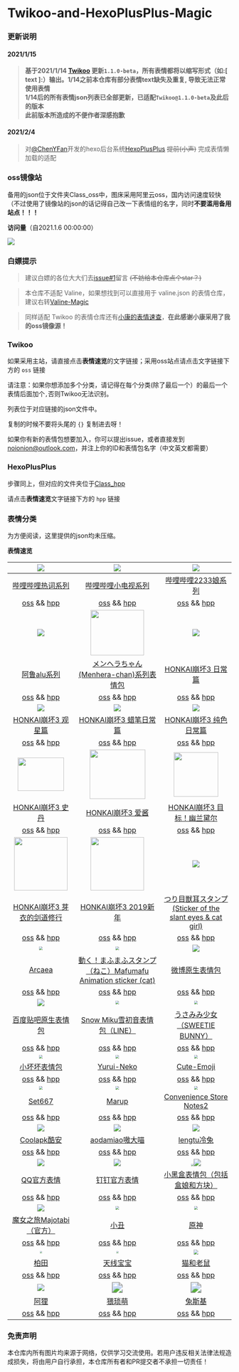 # Twikoo-and-HexoPlusPlus-Magic

### 更新说明

#### 2021/1/15

> **基于2021/1/14 [Twikoo](https://twikoo.js.org/) 更新`1.1.0-beta`，所有表情都将以缩写形式（如:[ text ]:）输出。1/14之前本仓库有部分表情text缺失及重复, 导致无法正常使用表情**  
> **1/14后的所有表情json列表已全部更新，已适配`Twikoo@1.1.0-beta`及此后的版本**  
> **此前版本所造成的不便作者深感抱歉**

#### 2021/2/4

> 对[@ChenYFan](https://github.com/ChenYFan)开发的hexo后台系统[HexoPlusPlus](https://github.com/HexoPlusPlus/HexoPlusPlus) ~~提前(小声)~~ 完成表情懒加载的适配

### oss镜像站

备用的json位于文件夹Class_oss中，图床采用阿里云oss，国内访问速度较快（不过使用了镜像站的json的话记得自己改一下表情组的名字，同时**不要滥用备用站点！！！**

**访问量**（自2021.1.6 00:00:00）

![](https://count.getloli.com/get/@2X-ercha@Twikoo-Magic?theme=gelbooru)

### 白嫖提示

> 建议白嫖的各位大大们去[issue#1](https://github.com/2X-ercha/Twikoo-Magic/issues/1)留言 ~~(不妨给本仓库点个star？)~~

> 本仓库不适配 Valine，如果想找到可以直接用于 valine.json 的表情仓库，建议右转[Valine-Magic](https://github.com/GamerNoTitle/Valine-Magic)

> 同样适配 Twikoo 的表情仓库还有[小康的表情速查](https://emotion.xiaokang.me/)，**在此感谢小康采用了我的oss镜像源！**

### Twikoo

如果采用主站，请直接点击**表情速览**的文字链接；采用oss站点请点击文字链接下方的 `oss` 链接 

请注意：如果你想添加多个分类，请记得在每个分类(除了最后一个）的最后一个表情后面加个`,`否则Twikoo无法识别。

列表位于对应链接的json文件中。

复制的时候不要将头尾的 `{}` 复制进去呀！

如果你有新的表情包想要加入，你可以提出issue，或者直接发到[noionion@outlook.com](mailto:noionion@outlook.com)，并注上你的ID和表情包名字（中文英文都需要）

### HexoPlusPlus

步骤同上，但对应的文件夹位于[Class_hpp](https://github.com/2X-ercha/Twikoo-Magic/Class_hpp)

请点击**表情速览**文字链接下方的 `hpp` 链接 

### 表情分类

为方便阅读，这里提供的json均未压缩。

**表情速览**

|    ![](https://valinecdn.bili33.top/bilibiliHotKey/7.jpg)    |  ![](https://valinecdn.bili33.top/bilibilitv/[tv_doge].png)  | ![](https://valinecdn.bili33.top/bilibili2233/[2233娘_第一].png) |
| :----------------------------------------------------------: | :----------------------------------------------------------: | :----------------------------------------------------------: |
| [哔哩哔哩热词系列](https://github.com/2x-ercha/Twikoo-Magic/tree/master/Classification/bilibiliHotKey) | [哔哩哔哩小电视系列](https://github.com/2x-ercha/Twikoo-Magic/tree/master/Classification/bilibilitv) | [哔哩哔哩2233娘系列](https://github.com/2x-ercha/Twikoo-Magic/tree/master/Classification/bilibili2233) |
| [oss](https://github.com/2x-ercha/Twikoo-Magic/tree/master/Class_oss/bilibiliHotKey) && [hpp](https://github.com/2x-ercha/Twikoo-Magic/tree/master/Class_hpp/bilibiliHotKey) | [oss](https://github.com/2x-ercha/Twikoo-Magic/tree/master/Class_oss/bilibilitv) && [hpp](https://github.com/2x-ercha/Twikoo-Magic/tree/master/Class_hpp/bilibilitv) | [oss](https://github.com/2x-ercha/Twikoo-Magic/tree/master/Class_oss/bilibili2233) && [hpp](https://github.com/2x-ercha/Twikoo-Magic/tree/master/Class_hpp/bilibili2233) |
|        ![](https://valinecdn.bili33.top/alu/中枪.png)        | <img src='https://valinecdn.bili33.top/Menhera-chan/5.jpg' width=120 height=102></img> |    ![](https://valinecdn.bili33.top/HONKAI3-Daily/14.gif)    |
| [阿鲁alu系列](https://github.com/2x-ercha/Twikoo-Magic/tree/master/Classification/alu) | [メンヘラちゃん(Menhera-chan)系列表情包](https://github.com/2x-ercha/Twikoo-Magic/tree/master/Classification/Menhera-chan) | [HONKAI崩坏3 日常篇](https://github.com/2x-ercha/Twikoo-Magic/tree/master/Classification/HONKAI3-Daily) |
| [oss](https://github.com/2x-ercha/Twikoo-Magic/tree/master/Class_oss/alu) && [hpp](https://github.com/2x-ercha/Twikoo-Magic/tree/master/Class_hpp/alu) | [oss](https://github.com/2x-ercha/Twikoo-Magic/tree/master/Class_oss/Menhera-chan) && [hpp](https://github.com/2x-ercha/Twikoo-Magic/tree/master/Class_hpp/Menhera-chan) | [oss](https://github.com/2x-ercha/Twikoo-Magic/tree/master/Class_oss/HONKAI3-Daily) && [hpp](https://github.com/2x-ercha/Twikoo-Magic/tree/master/Class_hpp/HONKAI3-Daily) |
|     ![](https://valinecdn.bili33.top/HONKAI3-Star/3.gif)     |   ![](https://valinecdn.bili33.top/HONKAI3-Crayon/16.gif)    |    ![](https://valinecdn.bili33.top/HONKAI3-Pure/13.gif)     |
| [HONKAI崩坏3 观星篇](https://github.com/2x-ercha/Twikoo-Magic/tree/master/Classification/HONKAI3-Star) | [HONKAI崩坏3 蜡笔日常篇](https://github.com/2x-ercha/Twikoo-Magic/tree/master/Classification/HONKAI3-Crayon) | [HONKAI崩坏3 纯色日常篇](https://github.com/2x-ercha/Twikoo-Magic/tree/master/Classification/HONKAI3-Pure) |
| [oss](https://github.com/2x-ercha/Twikoo-Magic/tree/master/Class_oss/HONKAI3-Star) && [hpp](https://github.com/2x-ercha/Twikoo-Magic/tree/master/Class_hpp/HONKAI3-Star) | [oss](https://github.com/2x-ercha/Twikoo-Magic/tree/master/Class_oss/HONKAI3-Crayon) && [hpp](https://github.com/2x-ercha/Twikoo-Magic/tree/master/Class_hpp/HONKAI3-Crayon) | [oss](https://github.com/2x-ercha/Twikoo-Magic/tree/master/Class_oss/HONKAI3-Pure) && [hpp](https://github.com/2x-ercha/Twikoo-Magic/tree/master/Class_hpp/HONKAI3-Pure) |
| <img src='https://valinecdn.bili33.top/HONKAI3-Stan/4f921b8ad8c16f3d2c73e3c04c5735ca9b41187b.gif' width=104 height=74.4> | <img src='https://valinecdn.bili33.top/HONKAI3-AIChan/d65b36ccae610bc4479209cd6e62bb91b0f76188.jpg' width=125 height=111></img> | <img src='https://valinecdn.bili33.top/HONKAI3-Durandal-Search/f1b9a456587638e488d93ccaa95dde59aef3af01.gif' height=100 width=100></img> |
| [HONKAI崩坏3 史丹](https://github.com/2x-ercha/Twikoo-Magic/tree/master/Classification/HONKAI3-Stan) | [HONKAI崩坏3 爱酱](https://github.com/2x-ercha/Twikoo-Magic/tree/master/Classification/HONKAI3-AIChan) | [HONKAI崩坏3 目标！幽兰黛尔](https://github.com/2x-ercha/Twikoo-Magic/tree/master/Classification/HONKAI3-Durandal-Search) |
| [oss](https://github.com/2x-ercha/Twikoo-Magic/tree/master/Class_oss/HONKAI3-Stan) && [hpp](https://github.com/2x-ercha/Twikoo-Magic/tree/master/Class_hpp/HONKAI3-Stan) | [oss](https://github.com/2x-ercha/Twikoo-Magic/tree/master/Class_oss/HONKAI3-AIChan) && [hpp](https://github.com/2x-ercha/Twikoo-Magic/tree/master/Class_hpp/HONKAI3-AIChan) | [oss](https://github.com/2x-ercha/Twikoo-Magic/tree/master/Class_oss/HONKAI3-Durandal-Search) && [hpp](https://github.com/2x-ercha/Twikoo-Magic/tree/master/Class_hpp/HONKAI3-Durandal-Search) |
| <img src='https://valinecdn.bili33.top/HONKAI3-MEI/bf68423446465d396d3cbd8856882b5e9fb1c0c7.gif' width=120 height=120> | <img src='https://valinecdn.bili33.top/HONKAI3-NEWYEAR-2019/dc1a2b2032fad29373fe8460d4ad89ca848355a9.jpg' width=120 height=120> | ![](https://valinecdn.bili33.top/Tsuri-me-ju_mimi/10753793_key@2x.png) |
| [HONKAI崩坏3 芽衣的剑道修行](https://github.com/2x-ercha/Twikoo-Magic/tree/master/Classification/HONKAI3-MEI) | [HONKAI崩坏3 2019新年](https://github.com/2x-ercha/Twikoo-Magic/tree/master/Classification/HONKAI3-NEWYEAR-2019) | [つり目獣耳スタンプ(Sticker of the slant eyes & cat girl)](https://github.com/2X-ercha/Twikoo-Magic/tree/master/Classification/Tsuri-me-ju_mimi) |
| [oss](https://github.com/2x-ercha/Twikoo-Magic/tree/master/Class_oss/HONKAI3-MEI) && [hpp](https://github.com/2x-ercha/Twikoo-Magic/tree/master/Class_hpp/HONKAI3-MEI) | [oss](https://github.com/2x-ercha/Twikoo-Magic/tree/master/Class_oss/HONKAI3-NEWYEAR-2019) && [hpp](https://github.com/2x-ercha/Twikoo-Magic/tree/master/Class_hpp/HONKAI3-NEWYEAR-2019) | [oss](https://github.com/2x-ercha/Twikoo-Magic/tree/master/Class_oss/Tsuri-me-ju_mimi) && [hpp](https://github.com/2x-ercha/Twikoo-Magic/tree/master/Class_hpp/Tsuri-me-ju_mimi) |
| <img src="https://valinecdn.bili33.top/Arcaea/184064198.png" style="zoom:50%;" /> | <img src="https://valinecdn.bili33.top/Mafumafu/199749477.png" style="zoom:50%;" /> |     ![](https://valinecdn.bili33.top/weibo/d_jiyan.png)      |
| [Arcaea](https://github.com/2x-ercha/Twikoo-Magic/tree/master/Classification/Arcaea) | [動く！まふまふスタンプ（ねこ）Mafumafu Animation sticker (cat)](https://github.com/2x-ercha/Twikoo-Magic/tree/master/Classification/MafuMafu) | [微博原生表情包](https://github.com/2x-ercha/Twikoo-Magic/tree/master/Classification/weibo) |
| [oss](https://github.com/2x-ercha/Twikoo-Magic/tree/master/Class_oss/Arcaea) && [hpp](https://github.com/2x-ercha/Twikoo-Magic/tree/master/Class_hpp/Arcaea) | [oss](https://github.com/2x-ercha/Twikoo-Magic/tree/master/Class_oss/MafuMafu) && [hpp](https://github.com/2x-ercha/Twikoo-Magic/tree/master/Class_hpp/MafuMafu) | [oss](https://github.com/2x-ercha/Twikoo-Magic/tree/master/Class_oss/weibo) && [hpp](https://github.com/2x-ercha/Twikoo-Magic/tree/master/Class_hpp/weibo) |
| ![](https://valinecdn.bili33.top/Tieba-New/image_emoticon25.png) | <img src="https://valinecdn.bili33.top/Snow-Miku/3583066@2x.png" style="zoom:50%;" /> | <img src="https://valinecdn.bili33.top/Sweetie-Bunny/12311679.png" style="zoom:50%;" /> |
| [百度贴吧原生表情包](https://github.com/2x-ercha/Twikoo-Magic/tree/master/Classification/Tieba-New) | [Snow Miku雪初音表情包（LINE）](https://github.com/2x-ercha/Twikoo-Magic/tree/master/Classification/Snow-Miku) | [うさみみ少女（SWEETIE BUNNY）](https://github.com/2x-ercha/Twikoo-Magic/tree/master/Classification/Sweetie-Bunny) |
| [oss](https://github.com/2x-ercha/Twikoo-Magic/tree/master/Class_oss/Tieba-New) && [hpp](https://github.com/2x-ercha/Twikoo-Magic/tree/master/Class_hpp/Tieba-New) | [oss](https://github.com/2x-ercha/Twikoo-Magic/tree/master/Class_oss/Snow-Miku) && [hpp](https://github.com/2x-ercha/Twikoo-Magic/tree/master/Class_hpp/Snow-Miku) | [oss](https://github.com/2x-ercha/Twikoo-Magic/tree/master/Class_oss/Sweetie-Bunny) && [hpp](https://github.com/2x-ercha/Twikoo-Magic/tree/master/Class_hpp/Sweetie-Bunny) |
| <img src="https://valinecdn.bili33.top/Little-Bad/我们一起做坏坏的事.jpg" style="zoom:50%;" /> | <img src="https://valinecdn.bili33.top/Yurui-Neko/029.png" style="zoom:50%;" /> | <img src="https://valinecdn.bili33.top/Cute-Emoji/010.png" style="zoom:50%;" /> |
| [小坏坏表情包](https://github.com/2x-ercha/Twikoo-Magic/tree/master/Classification/Little-Bad) | [Yurui-Neko](https://github.com/2x-ercha/Twikoo-Magic/tree/master/Classification/Yurui-Neko) | [Cute-Emoji](https://github.com/2x-ercha/Twikoo-Magic/tree/master/Classification/Cute-Emoji) |
| [oss](https://github.com/2x-ercha/Twikoo-Magic/tree/master/Class_oss/Little-Bad) && [hpp](https://github.com/2x-ercha/Twikoo-Magic/tree/master/Class_hpp/Little-Bad) | [oss](https://github.com/2x-ercha/Twikoo-Magic/tree/master/Class_oss/Yurui-Neko) && [hpp](https://github.com/2x-ercha/Twikoo-Magic/tree/master/Class_hpp/Yurui-Neko) | [oss](https://github.com/2x-ercha/Twikoo-Magic/tree/master/Class_oss/Cute-Emoji) && [hpp](https://github.com/2x-ercha/Twikoo-Magic/tree/master/Class_hpp/Cute-Emoji) |
| <img src="https://valinecdn.bili33.top/Set667/032.png" style="zoom:50%;" /> | <img src="https://valinecdn.bili33.top/Marup/038.png" style="zoom:50%;" /> | <img src="https://valinecdn.bili33.top/Convenience-Store-Notes2/010.png" style="zoom:50%;" /> |
| [Set667](https://github.com/2x-ercha/Twikoo-Magic/tree/master/Classification/Set667) | [Marup](https://github.com/2x-ercha/Twikoo-Magic/tree/master/Classification/Marup) | [Convenience Store Notes2](https://github.com/2x-ercha/Twikoo-Magic/tree/master/Classification/Convenience-Store-Notes2) |
| [oss](https://github.com/2x-ercha/Twikoo-Magic/tree/master/Class_oss/Set667) && [hpp](https://github.com/2x-ercha/Twikoo-Magic/tree/master/Class_hpp/Set667) | [oss](https://github.com/2x-ercha/Twikoo-Magic/tree/master/Class_oss/Marup) && [hpp](https://github.com/2x-ercha/Twikoo-Magic/tree/master/Class_hpp/Marup) | [oss](https://github.com/2x-ercha/Twikoo-Magic/tree/master/Class_oss/Convenience-Store-Notes2) && [hpp](https://github.com/2x-ercha/Twikoo-Magic/tree/master/Class_hpp/Convenience-Store-Notes2) |
| ![](https://valinecdn.bili33.top/Coolapk/coolapk_emotion_71.png) |      ![](https://valinecdn.bili33.top/aodamiao/01.gif)       |       ![](https://valinecdn.bili33.top/lengtu/04.gif)        |
| [Coolapk酷安](https://github.com/2x-ercha/Twikoo-Magic/tree/master/Classification/Coolapk) | [aodamiao嗷大喵](https://github.com/2x-ercha/Twikoo-Magic/tree/master/Classification/aodamiao) | [lengtu冷兔](https://github.com/2x-ercha/Twikoo-Magic/tree/master/Classification/lengtu) |
| [oss](https://github.com/2x-ercha/Twikoo-Magic/tree/master/Class_oss/Coolapk) && [hpp](https://github.com/2x-ercha/Twikoo-Magic/tree/master/Class_hpp/Coolapk) | [oss](https://github.com/2x-ercha/Twikoo-Magic/tree/master/Class_oss/aodamiao) && [hpp](https://github.com/2x-ercha/Twikoo-Magic/tree/master/Class_hpp/aodamiao) | [oss](https://github.com/2x-ercha/Twikoo-Magic/tree/master/Class_oss/lengtu) && [hpp](https://github.com/2x-ercha/Twikoo-Magic/tree/master/Class_hpp/lengtu) |
|       ![](https://valinecdn.bili33.top/QQ/tuosai.gif)        |  ![](https://valinecdn.bili33.top/dingtalk/emotion_107.png)  | <img src="https://valinecdn.bili33.top/Heybox/expression_heziji_22.png" style="zoom:33%;" />![](https://valinecdn.bili33.top/Heybox/expression_cube_wa.png) |
| [QQ官方表情](https://github.com/2x-ercha/Twikoo-Magic/tree/master/Classification/QQ) | [钉钉官方表情](https://github.com/2x-ercha/Twikoo-Magic/tree/master/Classification/dingtalk) | [小黑盒表情包（包括盒娘和方块）](https://github.com/2x-ercha/Twikoo-Magic/tree/master/Classification/Heybox) |
| [oss](https://github.com/2x-ercha/Twikoo-Magic/tree/master/Class_oss/QQ) && [hpp](https://github.com/2x-ercha/Twikoo-Magic/tree/master/Class_hpp/QQ) | [oss](https://github.com/2x-ercha/Twikoo-Magic/tree/master/Class_oss/dingtalk) && [hpp](https://github.com/2x-ercha/Twikoo-Magic/tree/master/Class_hpp/dingtalk) | [oss](https://github.com/2x-ercha/Twikoo-Magic/tree/master/Class_oss/Heybox) && [hpp](https://github.com/2x-ercha/Twikoo-Magic/tree/master/Class_hpp/Heybox) |
|   ![](https://valinecdn.bili33.top/Majotabi/367516718.png)   | <img src="https://cdn.jsdelivr.net/gh/cpddo/emotion/xiaochou/19.webp" style="zoom:50%;" /> | <img src="https://cdn.jsdelivr.net/gh/cpddo/emotion/yuanshen/11.jpg" style="zoom:50%;" /> |
| [魔女之旅Majotabi（官方）](https://github.com/2x-ercha/Twikoo-Magic/tree/master/Classification/Majotabi) | [小丑](https://github.com/2x-ercha/Twikoo-Magic/tree/master/Classification/xiaochou) | [原神](https://github.com/2x-ercha/Twikoo-Magic/tree/master/Classification/Genshin) |
| [oss](https://github.com/2x-ercha/Twikoo-Magic/tree/master/Class_oss/Majotabi) && [hpp](https://github.com/2x-ercha/Twikoo-Magic/tree/master/Class_hpp/Majotabi) | [oss](https://github.com/2x-ercha/Twikoo-Magic/tree/master/Class_oss/xiaochou) && [hpp](https://github.com/2x-ercha/Twikoo-Magic/tree/master/Class_hpp/xiaochou) | [oss](https://github.com/2x-ercha/Twikoo-Magic/tree/master/Class_oss/Genshin) && [hpp](https://github.com/2x-ercha/Twikoo-Magic/tree/master/Class_hpp/Genshin) |
| <img src="https://cdn.jsdelivr.net/gh/cpddo/emotion/baitian/file_6574887.webp" style="zoom: 33%;" /> | <img src="https://cdn.jsdelivr.net/gh/cpddo/emotion/teletubbies/26.jpg" style="zoom:33%;" /> | <img src="https://cdn.jsdelivr.net/gh/cpddo/emotion/tom_jerry/5.jpg" style="zoom:67%;" /> |
| [柏田](https://github.com/2x-ercha/Twikoo-Magic/tree/master/Classification/baitian) | [天线宝宝](https://github.com/2x-ercha/Twikoo-Magic/tree/master/Classification/teletubbies) | [猫和老鼠](https://github.com/2x-ercha/Twikoo-Magic/tree/master/Classification/tom_jerry) |
| [oss](https://github.com/2x-ercha/Twikoo-Magic/tree/master/Class_oss/baitian) && [hpp](https://github.com/2x-ercha/Twikoo-Magic/tree/master/Class_hpp/baitian) | [oss](https://github.com/2x-ercha/Twikoo-Magic/tree/master/Class_oss/teletubbies) && [hpp](https://github.com/2x-ercha/Twikoo-Magic/tree/master/Class_hpp/teletubbies) | [oss](https://github.com/2x-ercha/Twikoo-Magic/tree/master/Class_oss/tom_jerry) && [hpp](https://github.com/2x-ercha/Twikoo-Magic/tree/master/Class_hpp/tom_jerry) |
| <img src="https://cdn.jsdelivr.net/gh/cpddo/emotion/ali/042.gif"  /> | <img src="https://cdn.jsdelivr.net/gh/cpddo/emotion/xiaobiaoqing/11.jpg" style="zoom:150%;" /> | <img src="https://cdn.jsdelivr.net/gh/cpddo/emotion/tusiji/0011.gif" style="zoom:150%;" /> |
| [阿狸](https://github.com/2x-ercha/Twikoo-Magic/tree/master/Classification/ali) | [猥琐萌](https://github.com/2x-ercha/Twikoo-Magic/tree/master/Classification/weisuomeng) | [兔斯基](https://github.com/2x-ercha/Twikoo-Magic/tree/master/Classification/tusiji) |
| [oss](https://github.com/2x-ercha/Twikoo-Magic/tree/master/Class_oss/ali) && [hpp](https://github.com/2x-ercha/Twikoo-Magic/tree/master/Class_hpp/ali) | [oss](https://github.com/2x-ercha/Twikoo-Magic/tree/master/Class_oss/weisuomeng) && [hpp](https://github.com/2x-ercha/Twikoo-Magic/tree/master/Class_hpp/weisuomeng) | [oss](https://github.com/2x-ercha/Twikoo-Magic/tree/master/Class_oss/tusiji) && [hpp](https://github.com/2x-ercha/Twikoo-Magic/tree/master/Class_hpp/tusiji) |



### 免责声明
本仓库内所有图片均来源于网络，仅供学习交流使用。若用户违反相关法律法规造成损失，将由用户自行承担，本仓库所有者和PR提交者不承担一切责任！
